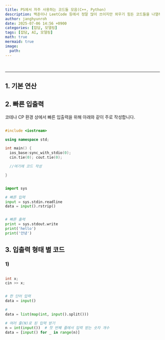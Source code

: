 ```yaml
---
title: PS에서 자주 사용하는 코드들 모음(C++, Python)
description: 백준이나 LeetCode 등에서 정말 많이 쓰이지만 외우기 힘든 코드들을 나열해보았습니다. 
author: janghyunroh
date: 2025-07-06 14:56 +0900
categories: [잡담, 모델링]
tags: [잡담, AI, 모델링]
math: true
mermaid: true
image: 
  path: 
---
```


 &nbsp;

---

## 1. 기본 연산





## 2. 빠른 입출력

코테나 CP 환경 상에서 빠른 입출력을 위해 아래와 같이 주로 작성합니다. 


```c++

#include <iostream>

using namespace std;

int main() {
  ios_base:sync_with_stdio(0);
  cin.tie(0); cout.tie(0);

  //여기에 코드 작성

}
```

```python

import sys

# 빠른 입력
input = sys.stdin.readline
data = input().rstrip()


# 빠른 출력
print = sys.stdout.write
print('hello')
print('안녕')
```

## 3. 입출력 형태 별 코드

### 1) 
```c++

int x;
cin >> x;

```

```python

# 한 단어 입력
data = input()

# 
data = list(map(int, input().split()))

# 여러 줄(N)로 된 입력 받기
n = int(input())  # 첫 번째 줄에서 입력 받는 숫자 개수
data = [input() for _ in range(n)]
```
